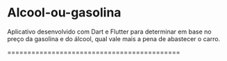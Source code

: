 # Alcool-ou-gasolina
Aplicativo desenvolvido com Dart e Flutter para determinar em base no preço da gasolina e do álcool, qual vale mais a pena de abastecer o carro.

===========================================
